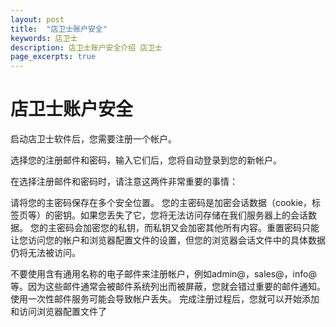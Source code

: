 ```yaml
---
layout: post
title:  "店卫士账户安全"
keywords: 店卫士
description: 店卫士账户安全介绍 店卫士
page_excerpts: true
---
```


# 店卫士账户安全

启动店卫士软件后，您需要注册一个帐户。

选择您的注册邮件和密码，输入它们后，您将自动登录到您的新帐户。

在选择注册邮件和密码时，请注意这两件非常重要的事情：

请将您的主密码保存在多个安全位置。 您的主密码是加密会话数据（cookie，标签页等）的密钥。如果您丢失了它，您将无法访问存储在我们服务器上的会话数据。 您的主密码会加密您的私钥，而私钥又会加密其他所有内容。重置密码只能让您访问您的帐户和浏览器配置文件的设置，但您的浏览器会话文件中的具体数据仍将无法被访问。

不要使用含有通用名称的电子邮件来注册帐户，例如admin@，sales@，info@等。因为这些邮件通常会被邮件系统列出而被屏蔽，您就会错过重要的邮件通知。使用一次性邮件服务可能会导致帐户丢失。
完成注册过程后，您就可以开始添加和访问浏览器配置文件了
